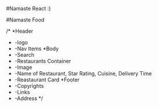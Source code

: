 #Namaste React :)

#Namaste Food

/*
*Header
* -logo
* -Nav Items
*Body
* -Search
* -Restaurants Container
*   -Image
*   -Name of Restaurant, Star Rating, Cuisine, Delivery Time
* -Reastaurant Card
*Footer
* -Copyrights
* -Links
* -Address
*/
